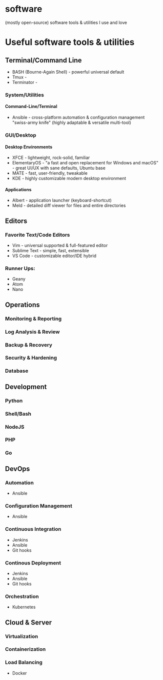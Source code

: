 # software
(mostly open-source) software tools &amp; utilities I use and love

# Useful software tools & utilities

## Terminal/Command Line

- BASH (Bourne-Again Shell) - powerful universal default
- Tmux -
- Terminator -

### System/Utilities

#### Command-Line/Terminal

- Ansible - cross-platform automation & configuration management "swiss-army knife" (highly adaptable & versatile multi-tool)

### GUI/Desktop

#### Desktop Environments

- XFCE - lightweight, rock-solid, familiar
- ElementaryOS - "a fast and open replacement for Windows and macOS" - great UI/UX with sane defaults, Ubuntu base
- MATE - fast, user-friendly, tweakable
- KDE - highly customizable modern desktop environment

#### Applications

- Albert - application launcher (keyboard-shortcut)
- Meld - detailed diff viewer for files and entire directories

## Editors

### Favorite Text/Code Editors

- Vim - universal supported & full-featured editor
- Sublime Text - simple, fast, extensible
- VS Code - customizable editor/IDE hybrid

### Runner Ups:

- Geany
- Atom
- Nano

## Operations

### Monitoring & Reporting

### Log Analysis & Review

### Backup & Recovery

### Security & Hardening

### Database

## Development

### Python

### Shell/Bash

### NodeJS

### PHP

### Go

## DevOps

### Automation

- Ansible

### Configuration Management

- Ansible

### Continuous Integration

- Jenkins
- Ansible
- Git hooks

### Continous Deployment

- Jenkins
- Ansible
- Git hooks

### Orchestration

- Kubernetes

## Cloud & Server

### Virtualization

### Containerization

### Load Balancing


- Docker

###
